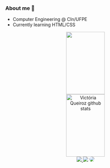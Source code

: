### About me 👋
- Computer Engineering @ CIn/UFPE
- Currently learning HTML/CSS

<div align="center">
 <img width="49%" height="195px" src="https://github-readme-stats.vercel.app/api/top-langs/?username=victoriaxq&layout=compact&hide_border=true&title_color=ff91a4&text_color=ff91a4&bg_color=0d1117" />
<div>

<div align="center">  
<img width="49%" height="195px" src="https://github-readme-stats.vercel.app/api?username=victoriaxq&show_icons=true&count_private=true&hide_border=true&title_color=ff91a4&icon_color=ff91a4&text_color=c9d1d9&bg_color=0d1117" alt="Victória Queiroz github stats" /> 
</div>
  
<div align="center"> 
<a href="https://instagram.com/victoriaxqueiroz" target="_blank"><img src="https://img.shields.io/badge/-Instagram-%23E4405F?style=for-the-badge&logo=instagram&logoColor=white"</a>
<a href = "mailto:victoriaxavierq@gmail.com"> <img src="https://img.shields.io/badge/-Gmail-%23333?style=for-the-badge&logo=gmail&logoColor=white" target="_blank"></a>
<a href="https://www.linkedin.com/in/victoriaxqueiroz/" target="_blank"><img src="https://img.shields.io/badge/-LinkedIn-%230077B5?style=for-the-badge&logo=linkedin&logoColor=white" style="border-radius: 30px" target="_blank"></a> 
 </div>
